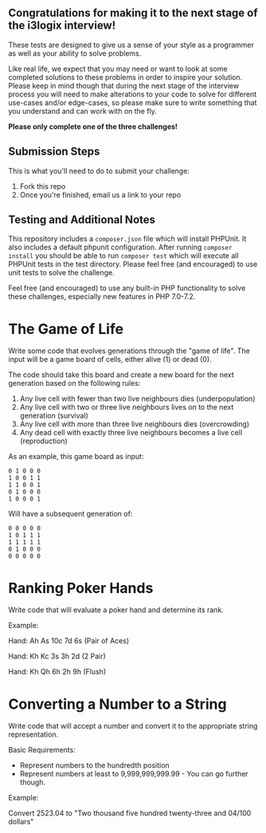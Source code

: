 <h2>Congratulations for making it to the next stage of the i3logix interview!</h2>

These tests are designed to give us a sense of your style as a programmer as well as your ability to solve problems.

Like real life, we expect that you may need or want to look at some
completed solutions to these problems in order to inspire your solution. Please keep in mind though that during the next stage of the interview process you will need to make alterations to your code to solve for different use-cases and/or edge-cases, so please make sure to write something that you understand and can work with on the fly.

<b>Please only complete one of the three challenges!</b>

<h2>Submission Steps</h2>

This is what you'll need to do to submit your challenge:

1. Fork this repo
2. Once you're finished, email us a link to your repo

<h2>Testing and Additional Notes</h2>

This repository includes a `composer.json` file which will install PHPUnit. It also includes a default phpunit configuration. After running `composer install` you should be able to run `composer test` which will execute all PHPUnit tests in the test directory. Please feel free (and encouraged) to use unit tests to solve the challenge.

Feel free (and encouraged) to use any built-in PHP functionality to solve these challenges, especially new features in PHP 7.0-7.2. 

# The Game of Life

Write some code that evolves generations through the "game of
life". The input will be a game board of cells, either alive (1) or dead
(0).

The code should take this board and create a new board for the
next generation based on the following rules:
1) Any live cell with fewer than two live neighbours dies (underpopulation)
2) Any live cell with two or three live neighbours lives on to
the next generation (survival)
3) Any live cell with more than three live neighbours dies
(overcrowding)
4) Any dead cell with exactly three live neighbours becomes a
live cell (reproduction)

As an example, this game board as input:

```
0 1 0 0 0
1 0 0 1 1
1 1 0 0 1
0 1 0 0 0
1 0 0 0 1
```

Will have a subsequent generation of:

```
0 0 0 0 0
1 0 1 1 1
1 1 1 1 1
0 1 0 0 0
0 0 0 0 0
```

# Ranking Poker Hands

Write code that will evaluate a poker hand and determine its
rank.

Example:

Hand: Ah As 10c 7d 6s (Pair of Aces)

Hand: Kh Kc 3s 3h 2d (2 Pair)

Hand: Kh Qh 6h 2h 9h (Flush)

# Converting a Number to a String

Write code that will accept a number and convert it to the
appropriate string representation.

Basic Requirements:

* Represent numbers to the hundredth position
* Represent numbers at least to 9,999,999,999.99 - You can go further though.

Example:

Convert 2523.04
to "Two thousand five hundred twenty-three and 04/100 dollars"
